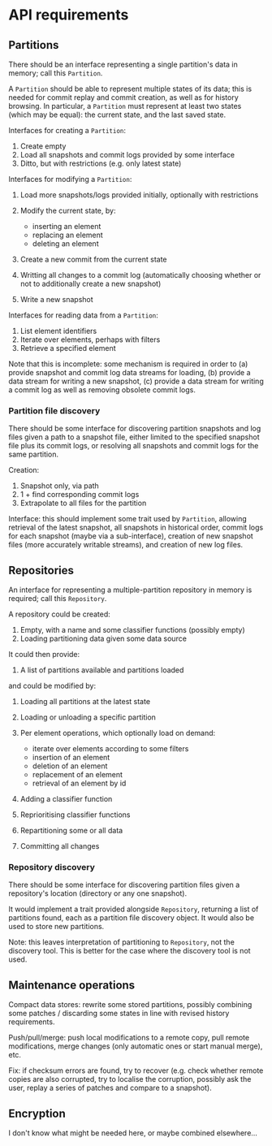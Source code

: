 API requirements
===========

Partitions
-----------

There should be an interface representing a single partition's data in memory;
call this `Partition`.

A `Partition` should be able to represent multiple states of its data; this is
needed for commit replay and commit creation, as well as for history browsing.
In particular, a `Partition` must represent at least two states (which may be
equal): the current state, and the last saved state.

Interfaces for creating a `Partition`:

1.  Create empty
2.  Load all snapshots and commit logs provided by some interface
3.  Ditto, but with restrictions (e.g. only latest state)

Interfaces for modifying a `Partition`:

1.  Load more snapshots/logs provided initially, optionally with restrictions
2.  Modify the current state, by:
    
    *   inserting an element
    *   replacing an element
    *   deleting an element
3.  Create a new commit from the current state
4.  Writting all changes to a commit log (automatically choosing whether or not
    to additionally create a new snapshot)
5.  Write a new snapshot

Interfaces for reading data from a `Partition`:

1.  List element identifiers
2.  Iterate over elements, perhaps with filters
3.  Retrieve a specified element

Note that this is incomplete: some mechanism is required in order to (a)
provide snapshot and commit log data streams for loading, (b) provide a data
stream for writing a new snapshot, (c) provide a data stream for writing a
commit log as well as removing obsolete commit logs.


### Partition file discovery

There should be some interface for discovering partition snapshots and log
files given a path to a snapshot file, either limited to the specified snapshot
file plus its commit logs, or resolving all snapshots and commit logs for the
same partition.

Creation:

1.  Snapshot only, via path
2.  1 + find corresponding commit logs
3.  Extrapolate to all files for the partition

Interface: this should implement some trait used by `Partition`, allowing
retrieval of the latest snapshot, all snapshots in historical order, commit
logs for each snapshot (maybe via a sub-interface), creation of new snapshot
files (more accurately writable streams), and creation of new log files.


Repositories
--------------

An interface for representing a multiple-partition repository in memory is
required; call this `Repository`.

A repository could be created:

1.  Empty, with a name and some classifier functions (possibly empty)
2.  Loading partitioning data given some data source

It could then provide:

1.  A list of partitions available and partitions loaded

and could be modified by:

1.  Loading all partitions at the latest state
2.  Loading or unloading a specific partition
3.  Per element operations, which optionally load on demand:
    
    *   iterate over elements according to some filters
    *   insertion of an element
    *   deletion of an element
    *   replacement of an element
    *   retrieval of an element by id
4.  Adding a classifier function
5.  Reprioritising classifier functions
6.  Repartitioning some or all data
7.  Committing all changes

### Repository discovery

There should be some interface for discovering partition files given a
repository's location (directory or any one snapshot).

It would implement a trait provided alongside `Repository`, returning a list of
partitions found, each as a partition file discovery object. It would also be
used to store new partitions.

Note: this leaves interpretation of partitioning to `Repository`, not the
discovery tool. This is better for the case where the discovery tool is not
used.


Maintenance operations
-------------------------------

Compact data stores: rewrite some stored partitions, possibly combining some
patches / discarding some states in line with revised history requirements.

Push/pull/merge: push local modifications to a remote copy, pull remote
modifications, merge changes (only automatic ones or start manual merge), etc.

Fix: if checksum errors are found, try to recover (e.g. check whether remote
copies are also corrupted, try to localise the corruption, possibly ask the
user, replay a series of patches and compare to a snapshot).


Encryption
--------------

I don't know what might be needed here, or maybe combined elsewhere...

